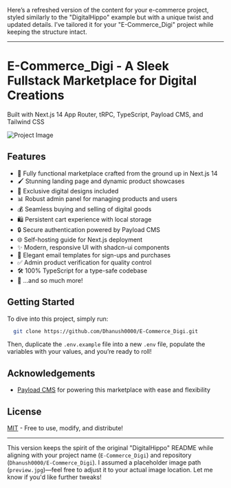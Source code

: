 Here’s a refreshed version of the content for your e-commerce project, styled similarly to the "DigitalHippo" example but with a unique twist and updated details. I’ve tailored it for your "E-Commerce_Digi" project while keeping the structure intact.

---

# E-Commerce_Digi - A Sleek Fullstack Marketplace for Digital Creations

Built with Next.js 14 App Router, tRPC, TypeScript, Payload CMS, and Tailwind CSS

![Project Image](https://github.com/Dhanush0000/E-Commerce_Digi/blob/main/public/preview.jpg)

## Features

- 🚀 Fully functional marketplace crafted from the ground up in Next.js 14
- 🖌️ Stunning landing page and dynamic product showcases
- 🎨 Exclusive digital designs included
- 📊 Robust admin panel for managing products and users
- 💰 Seamless buying and selling of digital goods
- 🛍️ Persistent cart experience with local storage
- 🔒 Secure authentication powered by Payload CMS
- 🌐 Self-hosting guide for Next.js deployment
- ✨ Modern, responsive UI with shadcn-ui components
- 📧 Elegant email templates for sign-ups and purchases
- ✅ Admin product verification for quality control
- 🛠️ 100% TypeScript for a type-safe codebase
- 🎉 ...and so much more!

## Getting Started

To dive into this project, simply run:

```bash
  git clone https://github.com/Dhanush0000/E-Commerce_Digi.git
```

Then, duplicate the `.env.example` file into a new `.env` file, populate the variables with your values, and you’re ready to roll!

## Acknowledgements

- [Payload CMS](https://payloadcms.com) for powering this marketplace with ease and flexibility

## License

[MIT](https://choosealicense.com/licenses/mit/) - Free to use, modify, and distribute!

---

This version keeps the spirit of the original "DigitalHippo" README while aligning with your project name (`E-Commerce_Digi`) and repository (`Dhanush0000/E-Commerce_Digi`). I assumed a placeholder image path (`preview.jpg`)—feel free to adjust it to your actual image location. Let me know if you'd like further tweaks!